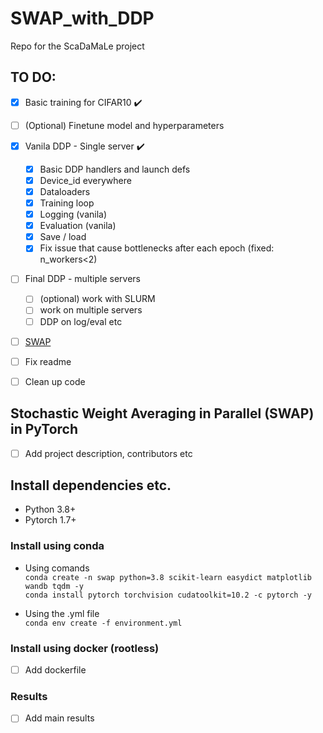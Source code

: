 # SWAP_with_DDP
Repo for the ScaDaMaLe project


## TO DO:
- [x] Basic training for CIFAR10 :heavy_check_mark:
- [ ] (Optional) Finetune model and hyperparameters
- [x] Vanila DDP - Single server :heavy_check_mark:
    - [x] Basic DDP handlers and launch defs
    - [x] Device_id everywhere 
    - [x] Dataloaders
    - [x] Training loop
    - [x] Logging (vanila)    
    - [x] Evaluation (vanila)        
    - [x] Save / load
    - [x] Fix issue that cause bottlenecks after each epoch (fixed: n_workers<2)

- [ ] Final DDP - multiple servers
    - [ ] (optional) work with SLURM
    - [ ] work on multiple servers  
    - [ ] DDP on log/eval etc     
- [ ] [SWAP](https://openreview.net/pdf?id=rygFWAEFwS)
- [ ] Fix readme 
- [ ] Clean up code 


## Stochastic Weight Averaging in Parallel (SWAP) in PyTorch
- [ ] Add project description, contributors etc
 
## Install dependencies etc.

- Python 3.8+ 
- Pytorch 1.7+

### Install using conda
- Using comands\
```conda create -n swap python=3.8 scikit-learn easydict matplotlib wandb tqdm -y```\
```conda install pytorch torchvision cudatoolkit=10.2 -c pytorch -y```

- Using the .yml file\
```conda env create -f environment.yml```

### Install using docker (rootless)
- [ ] Add dockerfile



### Results
- [ ] Add main results
